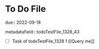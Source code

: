# To Do File

due:: 2022-09-18

metadatafield:: todoTestFile_1328_43

- [ ] Task of todoTestFile_1328 1 [[Query me]]
